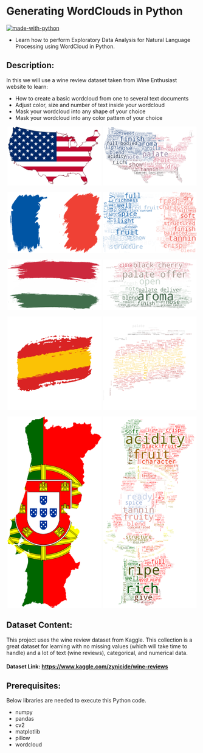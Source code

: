 # Generating WordClouds in Python
[![made-with-python](https://img.shields.io/badge/Made%20with-Python-1f425f.svg)](https://www.python.org/)
 - Learn how to perform Exploratory Data Analysis for Natural Language Processing using WordCloud in Python.

## Description:

In this we will use a wine review dataset taken from Wine Enthusiast website to learn:

 - How to create a basic wordcloud from one to several text documents
 - Adjust color, size and number of text inside your wordcloud
 - Mask your wordcloud into any shape of your choice
 - Mask your wordcloud into any color pattern of your choice


<p float="left" align="middle">
  <img src="img/us.png" width="49%" />
  <img src="img/us_wine.png" width="49%" /> 
</p>

<p float="left" align="middle">
  <img src="img/france.png" width="49%" />
  <img src="img/france_wine.png" width="49%" /> 
</p>

<p float="left" align="middle">
  <img src="img/italy.png" width="49%" />
  <img src="img/italy_wine.png" width="49%" /> 
</p>

<p float="left" align="middle">
  <img src="img/spain.png" width="49%" />
  <img src="img/spain_wine.png" width="49%" /> 
</p>

<p float="left" align="middle">
  <img src="img/Portugal.png" width="49%" />
  <img src="img/portugal_wine.png" width="49%" /> 
</p>


## Dataset Content:

This project uses the wine review dataset from Kaggle. This collection is a great dataset for learning with no missing values (which will take time to handle) and a lot of text (wine reviews), categorical, and numerical data.

#### Dataset Link: https://www.kaggle.com/zynicide/wine-reviews

## Prerequisites:

Below libraries are needed to execute this Python code.

 - numpy
 - pandas
 - cv2
 - matplotlib
 - pillow
 - wordcloud


